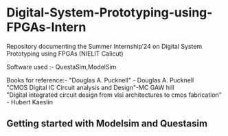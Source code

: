 # Digital-System-Prototyping-using-FPGAs-Intern
Repository documenting the Summer Internship’24 on Digital System Prototyping using FPGAs (NIELIT Calicut)

Software used :- QuestaSim,ModelSim

Books for reference:-
"Douglas A. Pucknell" - Douglas A. Pucknell <br>
"CMOS Digital IC Circuit analysis and Design"-MC GAW hill <br>
"Digital integrated circuit design from vlsi architectures to cmos fabrication" - Hubert Kaeslin

## Getting started with Modelsim and Questasim
